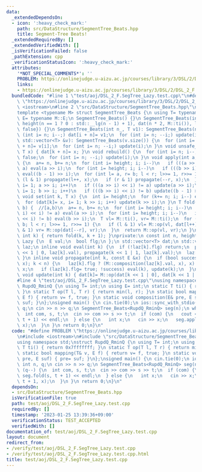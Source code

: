 ```yaml
---
data:
  _extendedDependsOn:
  - icon: ':heavy_check_mark:'
    path: src/DataStructure/SegmentTree_Beats.hpp
    title: Segment-Tree Beats!
  _extendedRequiredBy: []
  _extendedVerifiedWith: []
  _isVerificationFailed: false
  _pathExtension: cpp
  _verificationStatusIcon: ':heavy_check_mark:'
  attributes:
    '*NOT_SPECIAL_COMMENTS*': ''
    PROBLEM: https://onlinejudge.u-aizu.ac.jp/courses/library/3/DSL/2/DSL_2_F
    links:
    - https://onlinejudge.u-aizu.ac.jp/courses/library/3/DSL/2/DSL_2_F
  bundledCode: "#line 1 \"test/aoj/DSL_2_F.SegTree_Lazy.test.cpp\"\n#define PROBLEM\
    \ \"https://onlinejudge.u-aizu.ac.jp/courses/library/3/DSL/2/DSL_2_F\"\n#include\
    \ <iostream>\n#line 2 \"src/DataStructure/SegmentTree_Beats.hpp\"\n#include <vector>\n\
    template <typename M> struct SegmentTree_Beats {\n using T= typename M::T;\n using\
    \ E= typename M::E;\n SegmentTree_Beats() {}\n SegmentTree_Beats(int n_): n(n_),\
    \ height(n == 1 ? 0 : std::__lg(n - 1) + 1), dat(n * 2, M::ti()), laz(n, {E(),\
    \ false}) {}\n SegmentTree_Beats(int n_, T v1): SegmentTree_Beats(n_) {\n  for\
    \ (int i= n; i--;) dat[i + n]= v1;\n  for (int i= n; --i;) update(i);\n }\n SegmentTree_Beats(const\
    \ std::vector<T> &v): SegmentTree_Beats(v.size()) {\n  for (int i= n; i--;) dat[i\
    \ + n]= v[i];\n  for (int i= n; --i;) update(i);\n }\n void unsafe_set(int k,\
    \ T x) { dat[k + n]= x; }\n void rebuild() {\n  for (int i= n; i--;) laz[i].flg=\
    \ false;\n  for (int i= n; --i;) update(i);\n }\n void apply(int a, int b, E x)\
    \ {\n  a+= n, b+= n;\n  for (int i= height; i; i--)\n   if (((a >> i) << i) !=\
    \ a) eval(a >> i);\n  for (int i= height; i; i--)\n   if (((b >> i) << i) != b)\
    \ eval((b - 1) >> i);\n  for (int l= a, r= b; l < r; l>>= 1, r>>= 1) {\n   if\
    \ (l & 1) propagate(l++, x);\n   if (r & 1) propagate(--r, x);\n  }\n  for (int\
    \ i= 1; a >> i; i++)\n   if (((a >> i) << i) != a) update(a >> i);\n  for (int\
    \ i= 1; b >> i; i++)\n   if (((b >> i) << i) != b) update((b - 1) >> i);\n }\n\
    \ void set(int k, T x) {\n  int i= height;\n  for (k+= n; i; i--) eval(k >> i);\n\
    \  for (dat[k]= x, i= 1; k >> i; i++) update(k >> i);\n }\n T fold(int a, int\
    \ b) {  //[a,b)\n  a+= n, b+= n;\n  for (int i= height; i; i--)\n   if (((a >>\
    \ i) << i) != a) eval(a >> i);\n  for (int i= height; i; i--)\n   if (((b >> i)\
    \ << i) != b) eval(b >> i);\n  T vl= M::ti(), vr= M::ti();\n  for (int l= a, r=\
    \ b; l < r; l>>= 1, r>>= 1) {\n   if (l & 1) vl= M::op(vl, dat[l++]);\n   if (r\
    \ & 1) vr= M::op(dat[--r], vr);\n  }\n  return M::op(vl, vr);\n }\n T operator[](const\
    \ int k) { return fold(k, k + 1); }\nprivate:\n const int n, height;\n struct\
    \ Lazy {\n  E val;\n  bool flg;\n };\n std::vector<T> dat;\n std::vector<Lazy>\
    \ laz;\n inline void eval(int k) {\n  if (!laz[k].flg) return;\n  propagate(k\
    \ << 1 | 0, laz[k].val), propagate(k << 1 | 1, laz[k].val);\n  laz[k].flg= false;\n\
    \ }\n inline void propagate(int k, const E &x) {\n  if (bool success= M::mapping(dat[k],\
    \ x); k < n) {\n   laz[k].flg ? (M::composition(laz[k].val, x), x) : laz[k].val=\
    \ x;\n   if (laz[k].flg= true; !success) eval(k), update(k);\n  }\n }\n inline\
    \ void update(int k) { dat[k]= M::op(dat[k << 1 | 0], dat[k << 1 | 1]); }\n};\n\
    #line 4 \"test/aoj/DSL_2_F.SegTree_Lazy.test.cpp\"\nusing namespace std;\nstruct\
    \ RupdQ_RminQ {\n using T= int;\n using E= int;\n static T ti() { return 0x7fffffff;\
    \ }\n static T op(T l, T r) { return min(l, r); }\n static bool mapping(T& v,\
    \ E f) { return v= f, true; }\n static void composition(E& pre, E suf) { pre=\
    \ suf; }\n};\nsigned main() {\n cin.tie(0);\n ios::sync_with_stdio(0);\n int n,\
    \ q;\n cin >> n >> q;\n SegmentTree_Beats<RupdQ_RminQ> seg(n);\n while (q--) {\n\
    \  int com, s, t;\n  cin >> com >> s >> t;\n  if (com) {\n   cout << seg.fold(s,\
    \ t + 1) << endl;\n  } else {\n   int x;\n   cin >> x;\n   seg.apply(s, t + 1,\
    \ x);\n  }\n }\n return 0;\n}\n"
  code: "#define PROBLEM \"https://onlinejudge.u-aizu.ac.jp/courses/library/3/DSL/2/DSL_2_F\"\
    \n#include <iostream>\n#include \"src/DataStructure/SegmentTree_Beats.hpp\"\n\
    using namespace std;\nstruct RupdQ_RminQ {\n using T= int;\n using E= int;\n static\
    \ T ti() { return 0x7fffffff; }\n static T op(T l, T r) { return min(l, r); }\n\
    \ static bool mapping(T& v, E f) { return v= f, true; }\n static void composition(E&\
    \ pre, E suf) { pre= suf; }\n};\nsigned main() {\n cin.tie(0);\n ios::sync_with_stdio(0);\n\
    \ int n, q;\n cin >> n >> q;\n SegmentTree_Beats<RupdQ_RminQ> seg(n);\n while\
    \ (q--) {\n  int com, s, t;\n  cin >> com >> s >> t;\n  if (com) {\n   cout <<\
    \ seg.fold(s, t + 1) << endl;\n  } else {\n   int x;\n   cin >> x;\n   seg.apply(s,\
    \ t + 1, x);\n  }\n }\n return 0;\n}\n"
  dependsOn:
  - src/DataStructure/SegmentTree_Beats.hpp
  isVerificationFile: true
  path: test/aoj/DSL_2_F.SegTree_Lazy.test.cpp
  requiredBy: []
  timestamp: '2023-01-25 13:39:36+09:00'
  verificationStatus: TEST_ACCEPTED
  verifiedWith: []
documentation_of: test/aoj/DSL_2_F.SegTree_Lazy.test.cpp
layout: document
redirect_from:
- /verify/test/aoj/DSL_2_F.SegTree_Lazy.test.cpp
- /verify/test/aoj/DSL_2_F.SegTree_Lazy.test.cpp.html
title: test/aoj/DSL_2_F.SegTree_Lazy.test.cpp
---
```

